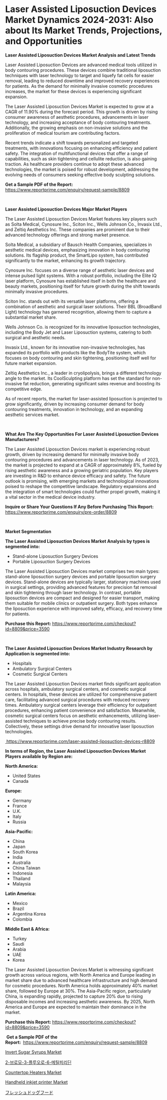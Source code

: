 <p><h1>Laser Assisted Liposuction Devices Market Dynamics 2024-2031: Also about Its Market Trends, Projections, and Opportunities</h1></p><p><strong>Laser Assisted Liposuction Devices Market Analysis and Latest Trends</strong></p>
<p><p>Laser Assisted Liposuction Devices are advanced medical tools utilized in body contouring procedures. These devices combine traditional liposuction techniques with laser technology to target and liquefy fat cells for easier removal, leading to reduced downtime and improved recovery experiences for patients. As the demand for minimally invasive cosmetic procedures increases, the market for these devices is experiencing significant expansion.</p><p>The Laser Assisted Liposuction Devices Market is expected to grow at a CAGR of 11.90% during the forecast period. This growth is driven by rising consumer awareness of aesthetic procedures, advancements in laser technology, and increasing acceptance of body contouring treatments. Additionally, the growing emphasis on non-invasive solutions and the proliferation of medical tourism are contributing factors. </p><p>Recent trends indicate a shift towards personalized and targeted treatments, with innovations focusing on enhancing efficiency and patient safety. The integration of multifunctional devices that offer a range of capabilities, such as skin tightening and cellulite reduction, is also gaining traction. As healthcare providers continue to adopt these advanced technologies, the market is poised for robust development, addressing the evolving needs of consumers seeking effective body sculpting solutions.</p></p>
<p><strong>Get a Sample PDF of the Report:&nbsp;</strong> <a href="https://www.reportprime.com/enquiry/request-sample/8809">https://www.reportprime.com/enquiry/request-sample/8809</a></p>
<p>&nbsp;</p>
<p><strong>Laser Assisted Liposuction Devices Major Market Players</strong></p>
<p><p>The Laser Assisted Liposuction Devices Market features key players such as Solta Medical, Cynosure Inc., Sciton Inc., Wells Johnson Co., Invasix Ltd., and Zeltiq Aesthetics Inc. These companies are prominent due to their advanced technology offerings and strong market presence.</p><p>Solta Medical, a subsidiary of Bausch Health Companies, specializes in aesthetic medical devices, emphasizing innovation in body contouring solutions. Its flagship product, the SmartLipo system, has contributed significantly to the market, enhancing its growth trajectory.</p><p>Cynosure Inc. focuses on a diverse range of aesthetic laser devices and intense pulsed light systems. With a robust portfolio, including the Elite IQ laser platform, Cynosure has established itself in both the healthcare and beauty markets, positioning itself for future growth during the shift towards minimally invasive procedures.</p><p>Sciton Inc. stands out with its versatile laser platforms, offering a combination of aesthetic and surgical laser solutions. Their BBL (BroadBand Light) technology has garnered recognition, allowing them to capture a substantial market share.</p><p>Wells Johnson Co. is recognized for its innovative liposuction technologies, including the Body Jet and Laser Liposuction systems, catering to both surgical and aesthetic needs.</p><p>Invasix Ltd., known for its innovative non-invasive technologies, has expanded its portfolio with products like the BodyTite system, which focuses on body contouring and skin tightening, positioning itself well for future market expansion.</p><p>Zeltiq Aesthetics Inc., a leader in cryolipolysis, brings a different technology angle to the market. Its CoolSculpting platform has set the standard for non-invasive fat reduction, generating significant sales revenue and boosting its competitive edge.</p><p>As of recent reports, the market for laser-assisted liposuction is projected to grow significantly, driven by increasing consumer demand for body contouring treatments, innovation in technology, and an expanding aesthetic services market.</p></p>
<p>&nbsp;</p>
<p><strong>What Are The Key Opportunities For Laser Assisted Liposuction Devices Manufacturers?</strong></p>
<p><p>The Laser Assisted Liposuction Devices market is experiencing robust growth, driven by increasing demand for minimally invasive body contouring procedures and advancements in laser technology. As of 2023, the market is projected to expand at a CAGR of approximately 8%, fueled by rising aesthetic awareness and a growing geriatric population. Key players are investing in R&D to enhance device efficacy and safety. The future outlook is promising, with emerging markets and technological innovations poised to reshape the competitive landscape. Regulatory expansions and the integration of smart technologies could further propel growth, making it a vital sector in the medical device industry.</p></p>
<p><strong>Inquire or Share Your Questions If Any Before Purchasing This Report:</strong> <a href="https://www.reportprime.com/enquiry/pre-order/8809">https://www.reportprime.com/enquiry/pre-order/8809</a></p>
<p>&nbsp;</p>
<p><strong>Market Segmentation</strong></p>
<p><strong>The Laser Assisted Liposuction Devices Market Analysis by types is segmented into:</strong></p>
<p><ul><li>Stand-alone Liposuction Surgery Devices</li><li>Portable Liposuction Surgery Devices</li></ul></p>
<p><p>The Laser Assisted Liposuction Devices market comprises two main types: stand-alone liposuction surgery devices and portable liposuction surgery devices. Stand-alone devices are typically larger, stationary machines used in surgical settings, providing advanced features for precision fat removal and skin tightening through laser technology. In contrast, portable liposuction devices are compact and designed for easier transport, making them suitable for mobile clinics or outpatient surgery. Both types enhance the liposuction experience with improved safety, efficacy, and recovery time for patients.</p></p>
<p><strong>Purchase this Report:&nbsp;</strong><a href="https://www.reportprime.com/checkout?id=8809&price=3590">https://www.reportprime.com/checkout?id=8809&price=3590</a></p>
<p>&nbsp;</p>
<p><strong>The Laser Assisted Liposuction Devices Market Industry Research by Application is segmented into:</strong></p>
<p><ul><li>Hospitals</li><li>Ambulatory Surgical Centers</li><li>Cosmetic Surgical Centers</li></ul></p>
<p><p>The Laser Assisted Liposuction Devices market finds significant application across hospitals, ambulatory surgical centers, and cosmetic surgical centers. In hospitals, these devices are utilized for comprehensive patient care, facilitating advanced surgical procedures with reduced recovery times. Ambulatory surgical centers leverage their efficiency for outpatient procedures, enhancing patient convenience and satisfaction. Meanwhile, cosmetic surgical centers focus on aesthetic enhancements, utilizing laser-assisted techniques to achieve precise body contouring results. Collectively, these settings drive demand for innovative laser liposuction technologies.</p></p>
<p><a href="https://www.reportprime.com/laser-assisted-liposuction-devices-r8809">&nbsp;https://www.reportprime.com/laser-assisted-liposuction-devices-r8809</a></p>
<p><strong>In terms of Region, the Laser Assisted Liposuction Devices Market Players available by Region are:</strong></p>
<p>
    <p> <strong> North America: </strong>
        <ul>
            <li>United States</li>
            <li>Canada</li>
        </ul>
        </p> 
    <p> <strong> Europe: </strong>
        <ul>
            <li>Germany</li>
            <li>France</li>
            <li>U.K.</li>
            <li>Italy</li>
            <li>Russia</li>
        </ul>
        </p> 
    <p> <strong> Asia-Pacific: </strong>
        <ul>
            <li>China</li>
            <li>Japan</li>
            <li>South Korea</li>
            <li>India</li>
            <li>Australia</li>
            <li>China Taiwan</li>
            <li>Indonesia</li>
            <li>Thailand</li>
            <li>Malaysia</li>
        </ul>
        </p> 
    <p> <strong> Latin America: </strong>
        <ul>
            <li>Mexico</li>
            <li>Brazil</li>
            <li>Argentina Korea</li>
            <li>Colombia</li>
        </ul>
        </p> 
    <p> <strong> Middle East & Africa: </strong>
        <ul>
            <li>Turkey</li>
            <li>Saudi</li>
            <li>Arabia</li>
            <li>UAE</li>
            <li>Korea</li>
        </ul>
    </p>
    </p>
<p><p>The Laser Assisted Liposuction Devices Market is witnessing significant growth across various regions, with North America and Europe leading in market share due to advanced healthcare infrastructure and high demand for cosmetic procedures. North America holds approximately 40% market share, followed by Europe at 30%. The Asia-Pacific region, particularly China, is expanding rapidly, projected to capture 20% due to rising disposable incomes and increasing aesthetic awareness. By 2025, North America and Europe are expected to maintain their dominance in the market.</p></p>
<p><strong>Purchase this Report: </strong><a href="https://www.reportprime.com/checkout?id=8809&price=3590">https://www.reportprime.com/checkout?id=8809&price=3590</a></p>
<p>&nbsp;<strong>Get a Sample PDF of the Report:&nbsp;&nbsp;</strong><a href="https://www.reportprime.com/enquiry/request-sample/8809">https://www.reportprime.com/enquiry/request-sample/8809</a></p>
<p><strong></strong></p>
<p><p><a href="https://issuu.com/reportprime-2/docs/invert-sugar-syrups-market-size-203_ac72d9d444962d">Invert Sugar Syrups Market</a></p><p><a href="https://medium.com/@vlcostes/2-bromo-3-fluoro-6-methylpyridine-market-%EC%9D%98-%EA%B8%80%EB%A1%9C%EB%B2%8C-%EC%8B%9C%EC%9E%A5-%EA%B0%9C%EC%9A%94%EB%8A%94-%EC%A0%84-%EC%84%B8%EA%B3%84-%EB%B0%8F-%EC%A3%BC%EC%9A%94-%EC%8B%9C%EC%9E%A5%EC%9D%98-%EC%82%B0%EC%97%85%EC%97%90-%EC%98%81%ED%96%A5%EC%9D%84-%EB%AF%B8%EC%B9%98%EB%8A%94-%EC%A3%BC%EC%9A%94-%ED%8A%B8%EB%A0%8C%EB%93%9C%EC%97%90-%EB%8C%80%ED%95%9C-%EB%8F%85%ED%8A%B9%ED%95%9C-c5a3bf27f037">2-브로모-3-플루오로-6-메틸피리딘</a></p><p><a href="https://www.linkedin.com/pulse/global-countertop-heaters-market-opportunities-challenges2024-fcmhc?trackingId=lu5P1XCCTtq9%2BhXZMCpkgg%3D%3D">Countertop Heaters Market</a></p><p><a href="https://medium.com/@adam.dyer78678/the-global-handheld-inkjet-printer-market-is-projected-to-experience-an-annual-growth-rate-of-7-8-7fbafef7154c">Handheld inkjet printer Market</a></p><p><a href="https://medium.com/@shepardelmer/%E6%96%B0%E9%AE%AE%E3%81%AA%E3%83%89%E3%83%83%E3%82%B0%E3%83%95%E3%83%BC%E3%83%89%E5%B8%82%E5%A0%B4%E6%A6%82%E8%A6%81-2024%E5%B9%B4%E3%81%8B%E3%82%892031%E5%B9%B4%E3%81%BE%E3%81%A7%E3%81%AE%E3%82%B0%E3%83%AD%E3%83%BC%E3%83%90%E3%83%AB%E5%B8%82%E5%A0%B4%E3%83%88%E3%83%AC%E3%83%B3%E3%83%89%E3%81%A8%E5%B0%86%E6%9D%A5%E3%81%AE%E5%B1%95%E6%9C%9B-f00338f43e40">フレッシュドッグフード</a></p></p>